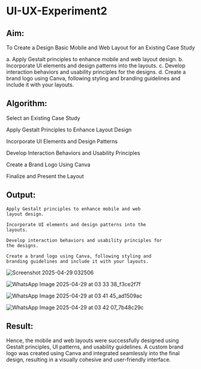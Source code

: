 # UI-UX-Experiment2

## Aim:
To Create a Design Basic Mobile and Web Layout for an Existing Case Study

a. Apply Gestalt principles to enhance mobile and web layout design.
b. Incorporate UI elements and design patterns into the layouts.
c. Develop interaction behaviors and usability principles for the designs.
d. Create a brand logo using Canva, following styling and branding guidelines and include it with your layouts. 
## Algorithm:

Select an Existing Case Study

Apply Gestalt Principles to Enhance Layout Design

Incorporate UI Elements and Design Patterns

Develop Interaction Behaviors and Usability Principles

Create a Brand Logo Using Canva

Finalize and Present the Layout


## Output:
```
Apply Gestalt principles to enhance mobile and web
layout design.

Incorporate UI elements and design patterns into the
layouts.

Develop interaction behaviors and usability principles for
the designs.

Create a brand logo using Canva, following styling and
branding guidelines and include it with your layouts.
```

![Screenshot 2025-04-29 032506](https://github.com/user-attachments/assets/e81c43af-1013-4701-adf1-54a28ec0b3df)

![WhatsApp Image 2025-04-29 at 03 33 38_f3ce2f7f](https://github.com/user-attachments/assets/d196de46-8a02-4996-81e2-b15158155491)

![WhatsApp Image 2025-04-29 at 03 41 45_ad1509ac](https://github.com/user-attachments/assets/ba6846a3-9827-46c2-9aa2-78a68c68f264)

![WhatsApp Image 2025-04-29 at 03 42 07_7b48c29c](https://github.com/user-attachments/assets/5b2ca0de-2b51-4c49-b208-19088441631e)


## Result:

Hence, the mobile and web layouts were successfully designed using Gestalt principles, UI patterns, and usability guidelines. A custom brand logo was created using Canva and integrated seamlessly into the final design, resulting in a visually cohesive and user-friendly interface.
